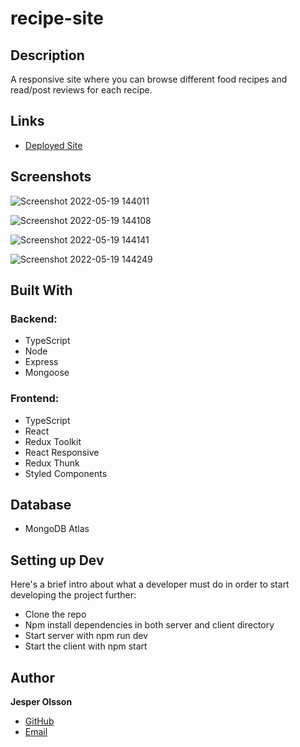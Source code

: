 # recipe-site

## Description

A responsive site where you can browse different food recipes and read/post reviews for each recipe.

## Links

- [Deployed Site](<https://my-first-recipe-site.herokuapp.com/> "https://my-first-recipe-site.herokuapp.com")

## Screenshots

![Screenshot 2022-05-19 144011](https://user-images.githubusercontent.com/89381381/169299010-9dfd9fe4-3146-48a3-b731-22bd8e90546a.jpg)

![Screenshot 2022-05-19 144108](https://user-images.githubusercontent.com/89381381/169298988-e42b41d5-992e-43ae-a7a2-7b746301045e.jpg)

![Screenshot 2022-05-19 144141](https://user-images.githubusercontent.com/89381381/169298999-109d176a-569c-4569-99e9-8c6e1a076cd0.jpg)

![Screenshot 2022-05-19 144249](https://user-images.githubusercontent.com/89381381/169299008-7290de6d-189f-4c45-99fa-06a5e2c1ab5d.jpg)


## Built With
### Backend:

- TypeScript
- Node
- Express
- Mongoose

### Frontend:

- TypeScript
- React
- Redux Toolkit
- React Responsive
- Redux Thunk
- Styled Components

## Database
- MongoDB Atlas

## Setting up Dev

Here's a brief intro about what a developer must do in order to start developing
the project further:

- Clone the repo
- Npm install dependencies in both server and client directory
- Start server with npm run dev
- Start the client with npm start

## Author

**Jesper Olsson**

- [GitHub](https://github.com/JesperSkold)
- [Email](mailto:skoldfold@gmail.com?subject=Hi)
